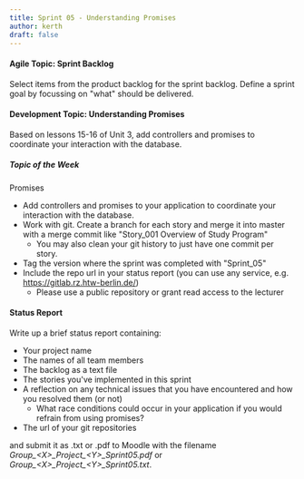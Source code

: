 ```yaml
---
title: Sprint 05 - Understanding Promises
author: kerth
draft: false
---
```


#### Agile Topic: Sprint Backlog

Select items from the product backlog for the sprint backlog. Define a sprint goal by focussing on "what" should be delivered.

#### Development Topic: Understanding Promises

Based on lessons 15-16 of Unit 3, add controllers and promises to coordinate your interaction with the database.

##### Topic of the Week

Promises

- Add controllers and promises to your application to coordinate your interaction with the database.
- Work with git. Create a branch for each story and merge it into master with a merge commit like "Story_001 Overview of Study Program"
  - You may also clean your git history to just have one commit per story.
- Tag the version where the sprint was completed with "Sprint_05"
- Include the repo url in your status report (you can use any service, e.g. https://gitlab.rz.htw-berlin.de/)
  - Please use a public repository or grant read access to the lecturer

#### Status Report

Write up a brief status report containing:

- Your project name
- The names of all team members
- The backlog as a text file
- The stories you've implemented in this sprint
- A reflection on any technical issues that you have encountered and how you resolved them (or not)
  - What race conditions could occur in your application if you would refrain from using promises?
- The url of your git repositories

and submit it as .txt or .pdf to Moodle with the filename _Group\_\<X\>\_Project\_\<Y\>\_Sprint05.pdf_ or
_Group\_\<X\>\_Project\_\<Y\>\_Sprint05.txt_.
